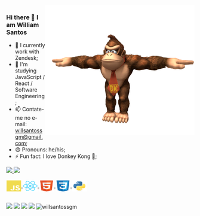 <img src = ".github/workflows/dk.png" width = "400px" align = "right">

### Hi there 👋 I am William Santos 

- 🔭 I currently work with Zendesk;
- 🌱 I'm studying JavaScript / React / Software Engineering;
- 📫 Contate-me no e-mail: willsantossgm@gmail.com;
- 😄 Pronouns: he/his;
- ⚡ Fun fact: I love Donkey Kong 🦍;

 <div>
  <a href="https://github.com/willsantossgm">
  <img height="180em" src="https://github-readme-stats.vercel.app/api?username=willsantossgm&show_icons=true&theme=great-gatsby&include_all_commits=true&count_private=true"/>
  <img height="180em" src="https://github-readme-stats.vercel.app/api/top-langs/?username=willsantossgm&layout=compact&langs_count=7&theme=great-gatsby"/>
 </div>
  
 <div style="display: inline_block"><br>
  <img align="center" alt="Will-Js" height="30" width="40" src="https://raw.githubusercontent.com/devicons/devicon/master/icons/javascript/javascript-plain.svg">
  <img align="center" alt="Will-React" height="30" width="40" src="https://raw.githubusercontent.com/devicons/devicon/master/icons/react/react-original.svg">
  <img align="center" alt="Will-HTML" height="30" width="40" src="https://raw.githubusercontent.com/devicons/devicon/master/icons/html5/html5-original.svg">
  <img align="center" alt="Will-CSS" height="30" width="40" src="https://raw.githubusercontent.com/devicons/devicon/master/icons/css3/css3-original.svg">
  <img align="center" alt="Will-Python" height="30" width="40" src="https://raw.githubusercontent.com/devicons/devicon/master/icons/python/python-original.svg">
  
  ##
 
<div> 
  <a href="https://www.instagram.com/_wschulz/" target="_blank"><img src="https://img.shields.io/badge/-Instagram-%23E4405F?style=for-the-badge&logo=instagram&logoColor=white" target="_blank"></a>
 <a href="https://discord.com/channels/@williammm#9416" target="_blank"><img src="https://img.shields.io/badge/Discord-7289DA?style=for-the-badge&logo=discord&logoColor=white" target="_blank"></a> 
  <a href = "mailto:willsantossgm@gmail.com"><img src="https://img.shields.io/badge/-Gmail-%23333?style=for-the-badge&logo=gmail&logoColor=white" target="_blank"></a>
  <a href="https://www.linkedin.com/in/william-santos-5673a719b/" target="_blank"><img src="https://img.shields.io/badge/-LinkedIn-%230077B5?style=for-the-badge&logo=linkedin&logoColor=white" target="_blank"></a> 
  <img src="https://komarev.com/ghpvc/?username=willsantossgm&color=green" alt="willsantossgm" /> 
 
</div>
